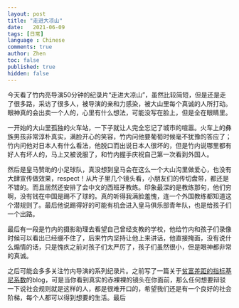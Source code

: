```yaml
---
layout: post
title: "走进大凉山"
date:   2021-06-09
tags: [日常]
language : Chinese
comments: true
author: Zhen
toc: false
published: true
hidden: false
---
```

今天看了竹内亮导演50分钟的纪录片“走进大凉山”，虽然比较简短，但是还是走了很多路，采访了很多人，被导演的亲和力感染，被大山里每个真诚的人所打动。眼神真的会出卖一个人的，心里有什么想法，可能没写在脸上，但是全在眼睛里。

一开始的大山里孤独的火车站，一下子就让人完全忘记了城市的喧嚣。火车上的彝族男孩非常淳朴真实，满脸开心的笑容，竹内问他要葡萄时候毫不犹豫的答应了；竹内问他对日本人有什么看法，他脱口而出说日本人很坏的，但是竹内说哪里都有好人有坏人的，马上又被说服了，和竹内握手庆祝自己第一次看到外国人。

然后是皇马赞助的小足球队，真没想到皇马会在这么一个大山沟里做爱心，也没有大肆宣传做效果，respect！从片子里几个镜头看，小朋友们的传切盘带，都还是不错的。而且居然还安排了会中文的西班牙教练。印象最深的是教练那句，他们穷啊，没有钱在中国是踢不了球的。真的听得我满脸羞愧，连一个外国教练都知道这个潜规则了。最后他说踢得好的可能有机会进入皇马俱乐部青年队，也是给孩子们一个出路。

最后有一段是竹内的摄影助理去看望自己曾经支教的学校，他给竹内和孩子们录像时候可以看出已经绷不住了，后来竹内坚持让他上来讲话，他直接掩面，没有说什么煽情的话，只是愧疚之前对孩子们太严厉了，孩子们虽然很小，但是眼神都非常的真诚。

之后可能会多多关注竹内导演的系列纪录片。之前写了一篇关于[贫富差距的指标基尼系数](/不同国家的基尼系数)的blog，可是当你看到真实的赤裸裸的镜头在你面前，那么任何想要辩驳一下说社会规则就是这样的人，都是很难开口的，希望我们还是有一个良好的社会阶梯，每个人都可以得到想要的生活。最后

<!--stackedit_data:
eyJoaXN0b3J5IjpbODA0MDkzMDIwLC0yODM3ODQ5NzcsLTgzNT
A2NTMwNCwtMTcxMzIzMTY5OV19
-->